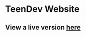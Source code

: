 TeenDev Website
===========

## View a live version [here](http://www.ocf.berkeley.edu/~edwlook/teendev/)